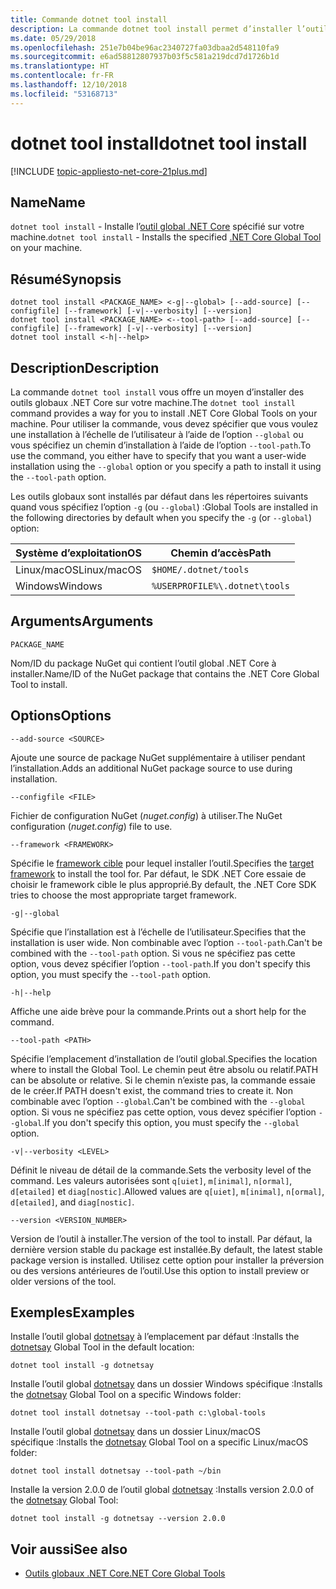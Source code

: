 ```yaml
---
title: Commande dotnet tool install
description: La commande dotnet tool install permet d’installer l’outil global .NET Core spécifié sur votre machine.
ms.date: 05/29/2018
ms.openlocfilehash: 251e7b04be96ac2340727fa03dbaa2d548110fa9
ms.sourcegitcommit: e6ad58812807937b03f5c581a219dcd7d1726b1d
ms.translationtype: HT
ms.contentlocale: fr-FR
ms.lasthandoff: 12/10/2018
ms.locfileid: "53168713"
---
```

# <a name="dotnet-tool-install"></a><span data-ttu-id="42d7c-103">dotnet tool install</span><span class="sxs-lookup"><span data-stu-id="42d7c-103">dotnet tool install</span></span>

[!INCLUDE [topic-appliesto-net-core-21plus.md](../../../includes/topic-appliesto-net-core-21plus.md)]

## <a name="name"></a><span data-ttu-id="42d7c-104">Name</span><span class="sxs-lookup"><span data-stu-id="42d7c-104">Name</span></span>

<span data-ttu-id="42d7c-105">`dotnet tool install` - Installe l’[outil global .NET Core](global-tools.md) spécifié sur votre machine.</span><span class="sxs-lookup"><span data-stu-id="42d7c-105">`dotnet tool install` - Installs the specified [.NET Core Global Tool](global-tools.md) on your machine.</span></span>

## <a name="synopsis"></a><span data-ttu-id="42d7c-106">Résumé</span><span class="sxs-lookup"><span data-stu-id="42d7c-106">Synopsis</span></span>

```console
dotnet tool install <PACKAGE_NAME> <-g|--global> [--add-source] [--configfile] [--framework] [-v|--verbosity] [--version]
dotnet tool install <PACKAGE_NAME> <--tool-path> [--add-source] [--configfile] [--framework] [-v|--verbosity] [--version]
dotnet tool install <-h|--help>
```

## <a name="description"></a><span data-ttu-id="42d7c-107">Description</span><span class="sxs-lookup"><span data-stu-id="42d7c-107">Description</span></span>

<span data-ttu-id="42d7c-108">La commande `dotnet tool install` vous offre un moyen d’installer des outils globaux .NET Core sur votre machine.</span><span class="sxs-lookup"><span data-stu-id="42d7c-108">The `dotnet tool install` command provides a way for you to install .NET Core Global Tools on your machine.</span></span> <span data-ttu-id="42d7c-109">Pour utiliser la commande, vous devez spécifier que vous voulez une installation à l’échelle de l’utilisateur à l’aide de l’option `--global` ou vous spécifiez un chemin d’installation à l’aide de l’option `--tool-path`.</span><span class="sxs-lookup"><span data-stu-id="42d7c-109">To use the command, you either have to specify that you want a user-wide installation using the `--global` option or you specify a path to install it using the `--tool-path` option.</span></span>

<span data-ttu-id="42d7c-110">Les outils globaux sont installés par défaut dans les répertoires suivants quand vous spécifiez l’option `-g` (ou `--global`) :</span><span class="sxs-lookup"><span data-stu-id="42d7c-110">Global Tools are installed in the following directories by default when you specify the `-g` (or `--global`) option:</span></span>

| <span data-ttu-id="42d7c-111">Système d’exploitation</span><span class="sxs-lookup"><span data-stu-id="42d7c-111">OS</span></span>          | <span data-ttu-id="42d7c-112">Chemin d’accès</span><span class="sxs-lookup"><span data-stu-id="42d7c-112">Path</span></span>                          |
|-------------|-------------------------------|
| <span data-ttu-id="42d7c-113">Linux/macOS</span><span class="sxs-lookup"><span data-stu-id="42d7c-113">Linux/macOS</span></span> | `$HOME/.dotnet/tools`         |
| <span data-ttu-id="42d7c-114">Windows</span><span class="sxs-lookup"><span data-stu-id="42d7c-114">Windows</span></span>     | `%USERPROFILE%\.dotnet\tools` |

## <a name="arguments"></a><span data-ttu-id="42d7c-115">Arguments</span><span class="sxs-lookup"><span data-stu-id="42d7c-115">Arguments</span></span>

`PACKAGE_NAME`

<span data-ttu-id="42d7c-116">Nom/ID du package NuGet qui contient l’outil global .NET Core à installer.</span><span class="sxs-lookup"><span data-stu-id="42d7c-116">Name/ID of the NuGet package that contains the .NET Core Global Tool to install.</span></span>

## <a name="options"></a><span data-ttu-id="42d7c-117">Options</span><span class="sxs-lookup"><span data-stu-id="42d7c-117">Options</span></span>

`--add-source <SOURCE>`

<span data-ttu-id="42d7c-118">Ajoute une source de package NuGet supplémentaire à utiliser pendant l’installation.</span><span class="sxs-lookup"><span data-stu-id="42d7c-118">Adds an additional NuGet package source to use during installation.</span></span>

`--configfile <FILE>`

<span data-ttu-id="42d7c-119">Fichier de configuration NuGet (*nuget.config*) à utiliser.</span><span class="sxs-lookup"><span data-stu-id="42d7c-119">The NuGet configuration (*nuget.config*) file to use.</span></span>

`--framework <FRAMEWORK>`

<span data-ttu-id="42d7c-120">Spécifie le [framework cible](../../standard/frameworks.md) pour lequel installer l’outil.</span><span class="sxs-lookup"><span data-stu-id="42d7c-120">Specifies the [target framework](../../standard/frameworks.md) to install the tool for.</span></span> <span data-ttu-id="42d7c-121">Par défaut, le SDK .NET Core essaie de choisir le framework cible le plus approprié.</span><span class="sxs-lookup"><span data-stu-id="42d7c-121">By default, the .NET Core SDK tries to choose the most appropriate target framework.</span></span>

`-g|--global`

<span data-ttu-id="42d7c-122">Spécifie que l’installation est à l’échelle de l’utilisateur.</span><span class="sxs-lookup"><span data-stu-id="42d7c-122">Specifies that the installation is user wide.</span></span> <span data-ttu-id="42d7c-123">Non combinable avec l’option `--tool-path`.</span><span class="sxs-lookup"><span data-stu-id="42d7c-123">Can't be combined with the `--tool-path` option.</span></span> <span data-ttu-id="42d7c-124">Si vous ne spécifiez pas cette option, vous devez spécifier l’option `--tool-path`.</span><span class="sxs-lookup"><span data-stu-id="42d7c-124">If you don't specify this option, you must specify the `--tool-path` option.</span></span>

`-h|--help`

<span data-ttu-id="42d7c-125">Affiche une aide brève pour la commande.</span><span class="sxs-lookup"><span data-stu-id="42d7c-125">Prints out a short help for the command.</span></span>

`--tool-path <PATH>`

<span data-ttu-id="42d7c-126">Spécifie l’emplacement d’installation de l’outil global.</span><span class="sxs-lookup"><span data-stu-id="42d7c-126">Specifies the location where to install the Global Tool.</span></span> <span data-ttu-id="42d7c-127">Le chemin peut être absolu ou relatif.</span><span class="sxs-lookup"><span data-stu-id="42d7c-127">PATH can be absolute or relative.</span></span> <span data-ttu-id="42d7c-128">Si le chemin n’existe pas, la commande essaie de le créer.</span><span class="sxs-lookup"><span data-stu-id="42d7c-128">If PATH doesn't exist, the command tries to create it.</span></span> <span data-ttu-id="42d7c-129">Non combinable avec l’option `--global`.</span><span class="sxs-lookup"><span data-stu-id="42d7c-129">Can't be combined with the `--global` option.</span></span> <span data-ttu-id="42d7c-130">Si vous ne spécifiez pas cette option, vous devez spécifier l’option `--global`.</span><span class="sxs-lookup"><span data-stu-id="42d7c-130">If you don't specify this option, you must specify the `--global` option.</span></span>

`-v|--verbosity <LEVEL>`

<span data-ttu-id="42d7c-131">Définit le niveau de détail de la commande.</span><span class="sxs-lookup"><span data-stu-id="42d7c-131">Sets the verbosity level of the command.</span></span> <span data-ttu-id="42d7c-132">Les valeurs autorisées sont `q[uiet]`, `m[inimal]`, `n[ormal]`, `d[etailed]` et `diag[nostic]`.</span><span class="sxs-lookup"><span data-stu-id="42d7c-132">Allowed values are `q[uiet]`, `m[inimal]`, `n[ormal]`, `d[etailed]`, and `diag[nostic]`.</span></span>

`--version <VERSION_NUMBER>`

<span data-ttu-id="42d7c-133">Version de l’outil à installer.</span><span class="sxs-lookup"><span data-stu-id="42d7c-133">The version of the tool to install.</span></span> <span data-ttu-id="42d7c-134">Par défaut, la dernière version stable du package est installée.</span><span class="sxs-lookup"><span data-stu-id="42d7c-134">By default, the latest stable package version is installed.</span></span> <span data-ttu-id="42d7c-135">Utilisez cette option pour installer la préversion ou des versions antérieures de l’outil.</span><span class="sxs-lookup"><span data-stu-id="42d7c-135">Use this option to install preview or older versions of the tool.</span></span>

## <a name="examples"></a><span data-ttu-id="42d7c-136">Exemples</span><span class="sxs-lookup"><span data-stu-id="42d7c-136">Examples</span></span>

<span data-ttu-id="42d7c-137">Installe l’outil global [dotnetsay](https://www.nuget.org/packages/dotnetsay/) à l’emplacement par défaut :</span><span class="sxs-lookup"><span data-stu-id="42d7c-137">Installs the [dotnetsay](https://www.nuget.org/packages/dotnetsay/) Global Tool in the default location:</span></span>

`dotnet tool install -g dotnetsay`

<span data-ttu-id="42d7c-138">Installe l’outil global [dotnetsay](https://www.nuget.org/packages/dotnetsay/) dans un dossier Windows spécifique :</span><span class="sxs-lookup"><span data-stu-id="42d7c-138">Installs the [dotnetsay](https://www.nuget.org/packages/dotnetsay/) Global Tool on a specific Windows folder:</span></span>

`dotnet tool install dotnetsay --tool-path c:\global-tools`

<span data-ttu-id="42d7c-139">Installe l’outil global [dotnetsay](https://www.nuget.org/packages/dotnetsay/) dans un dossier Linux/macOS spécifique :</span><span class="sxs-lookup"><span data-stu-id="42d7c-139">Installs the [dotnetsay](https://www.nuget.org/packages/dotnetsay/) Global Tool on a specific Linux/macOS folder:</span></span>

`dotnet tool install dotnetsay --tool-path ~/bin`

<span data-ttu-id="42d7c-140">Installe la version 2.0.0 de l’outil global [dotnetsay](https://www.nuget.org/packages/dotnetsay/) :</span><span class="sxs-lookup"><span data-stu-id="42d7c-140">Installs version 2.0.0 of the [dotnetsay](https://www.nuget.org/packages/dotnetsay/) Global Tool:</span></span>

`dotnet tool install -g dotnetsay --version 2.0.0`

## <a name="see-also"></a><span data-ttu-id="42d7c-141">Voir aussi</span><span class="sxs-lookup"><span data-stu-id="42d7c-141">See also</span></span>

* [<span data-ttu-id="42d7c-142">Outils globaux .NET Core</span><span class="sxs-lookup"><span data-stu-id="42d7c-142">.NET Core Global Tools</span></span>](global-tools.md)